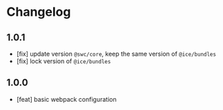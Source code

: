 # Changelog

## 1.0.1

- [fix] update version `@swc/core`, keep the same version of `@ice/bundles`
- [fix] lock version of `@ice/bundles`

## 1.0.0

- [feat] basic webpack configuration